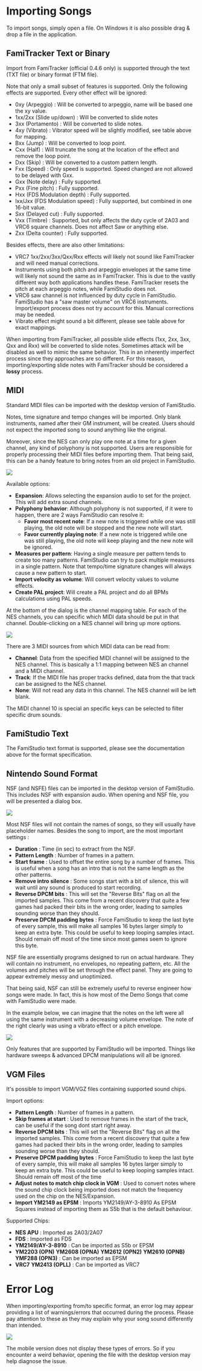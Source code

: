 # Importing Songs

To import songs, simply open a file. On Windows it is also possible drag & drop a file in the application.

## FamiTracker Text or Binary

Import from FamiTracker (official 0.4.6 only) is supported through the text (TXT file) or binary format (FTM file). 

Note that only a small subset of features is supported. Only the following effects are supported. Every other effect will be ignored:

* 0xy (Arpeggio) : Will be converted to arpeggio, name will be based one the xy value.
* 1xx/2xx (Slide up/down) : Will be converted to slide notes
* 3xx (Portamento) : Will be converted to slide notes.
* 4xy (Vibrato) : Vibrator speed will be slightly modified, see table above for mapping.
* Bxx (Jump) : Will be converted to loop point. 
* Cxx (Half) : Will truncate the song at the location of the effect and remove the loop point.
* Dxx (Skip) : Will be converted to a custom pattern length.
* Fxx (Speed) : Only speed is supported. Speed changed are not allowed to be delayed with Gxx. 
* Gxx (Note delay) : Fully supported.
* Pxx (Fine pitch) : Fully supported.
* Hxx (FDS Modulation depth) : Fully supported.
* Ixx/Jxx (FDS Modulation speed) : Fully supported, but combined in one 16-bit value.
* Sxx (Delayed cut) : Fully supported. 
* Vxx (Timbre) : Supported, but only affects the duty cycle of 2A03 and VRC6 square channels. Does not affect Saw or anything else.
* Zxx (Delta counter) : Fully supported.

Besides effects, there are also other limitations:

* VRC7 1xx/2xx/3xx/Qxx/Rxx effects will likely not sound like FamiTracker and will need manual corrections.
* Instruments using both pitch and arpeggio envelopes at the same time will likely not sound the same as in FamiTracker. This is due to the vastly different way both applications handles these. FamiTracker resets the pitch at each arpeggio notes, while FamiStudio does not. 
* VRC6 saw channel is not influenced by duty cycle in FamiStudio. FamiStudio has a "saw master volume" on VRC6 instruments. Import/export process does not try account for this. Manual corrections may be needed.
* Vibrato effect might sound a bit different, please see table above for exact mappings.

When importing from FamiTracker, all possible slide effects (1xx, 2xx, 3xx, Qxx and Rxx) will be converted to slide notes. Sometimes attack will be disabled as well to mimic the same behavior. This in an inherently imperfect process since they approaches are so different. For this reason, importing/exporting slide notes with FamiTracker should be considered a **lossy** process.

## MIDI

Standard MIDI files can be imported with the desktop version of FamiStudio. 

Notes, time signature and tempo changes will be imported. Only blank instruments, named after their GM instrument, will be created. Users should not expect the imported song to sound anything like the original. 

Moreover, since the NES can only play one note at a time for a given channel, any kind of polyphony is not supported. Users are responsible for properly processing their MIDI files before importing them. That being said, this can be a handy feature to bring notes from an old project in FamiStudio.

![](images/ImportMIDI.png#center)

Available options:

* **Expansion**: Allows selecting the expansion audio to set for the project. This will add extra sound channels.
* **Polyphony behavior**: Although polyphony is not supported, if it were to happen, there are 2 ways FamiStudio can resolve it:
	* **Favor most recent note**: If a new note is triggered while one was still playing, the old note will be stopped and the new note will start.
	* **Favor currently playing note**: If a new note is triggered while one was still playing, the old note will keep playing and the new note will be ignored.
* **Measures per pattern**: Having a single measure per pattern tends to create too many patterns. FamiStudio can try to pack multiple measures in a single pattern. Note that tempo/time signature changes will always cause a new pattern to start.
* **Import velocity as volume**: Will convert velocity values to volume effects. 
* **Create PAL project**: Will create a PAL project and do all BPMs calculations using PAL speeds.

At the bottom of the dialog is the channel mapping table. For each of the NES channels, you can specific which MIDI data should be put in that channel. Double-clicking on a NES channel will bring up more options. 

![](images/ImportMIDIChannel.png#center)

There are 3 MIDI sources from which MIDI data can be read from:

* **Channel**: Data from the specified MIDI channel will be assigned to the NES channel. This is basically a 1:1 mapping between NES an channel and a MIDI channel.
* **Track**: If the MIDI file has proper tracks defined, data from the that track can be assigned to the NES channel.
* **None**: Will not read any data in this channel. The NES channel will be left blank.

The MIDI channel 10 is special an specific keys can be selected to filter specific drum sounds.

## FamiStudio Text 

The FamiStudio text format is supported, please see the documentation above for the format specification.

## Nintendo Sound Format

NSF (and NSFE) files can be imported in the desktop version of FamiStudio. This includes NSF with expansion audio. When opening and NSF file, you will be presented a dialog box.

![](images/ImportNsf.png#center)

Most NSF files will not contain the names of songs, so they will usually have placeholder names. Besides the song to import, are the most important settings :

* **Duration** : Time (in sec) to extract from the NSF. 
* **Pattern Length** : Number of frames in a pattern.
* **Start frame** : Used to offset the entire song by a number of frames. This is useful when a song has an intro that is not the same length as the other patterns.
* **Remove intro silence** : Some songs start with a bit of silence, this will wait until any sound is produced to start recording.
* **Reverse DPCM bits** : This will set the "Reverse Bits" flag on all the imported samples. This come from a recent discovery that quite a few games had packed their bits in the wrong order, leading to samples sounding worse than they should.
* **Preserve DPCM padding bytes** : Force FamiStudio to keep the last byte of every sample, this will make all samples 16 bytes larger simply to keep an extra byte. This could be useful to keep looping samples intact. Should remain off most of the time since most games seem to ignore this byte.

NSF file are essentially programs designed to run on actual hardware. They will contain no instrument, no envelopes, no repeating pattern, etc. All the volumes and pitches will be set through the effect panel. They are going to appear extremely messy and unoptimized. 

That being said, NSF can still be extremely useful to reverse engineer how songs were made. In fact, this is how most of the Demo Songs that come with FamiStudio were made. 

In the example below, we can imagine that the notes on the left were all using the same instrument with a decreasing volume envelope. The note of the right clearly was using a vibrato effect or a pitch envelope. 

![](images/NsfMess.png#center)

Only features that are supported by FamiStudio will be imported. Things like hardware sweeps & advanced DPCM manipulations will all be ignored.

## VGM Files

It's possible to import VGM/VGZ files containing supported sound chips.

Import options:

* **Pattern Length** : Number of frames in a pattern.
* **Skip frames at start** : Used to remove frames in the start of the track, can be useful if the song dont start right away.
* **Reverse DPCM bits** : This will set the "Reverse Bits" flag on all the imported samples. This come from a recent discovery that quite a few games had packed their bits in the wrong order, leading to samples sounding worse than they should.
* **Preserve DPCM padding bytes** : Force FamiStudio to keep the last byte of every sample, this will make all samples 16 bytes larger simply to keep an extra byte. This could be useful to keep looping samples intact. Should remain off most of the time 
* **Adjust notes to match chip clock in VGM** : Used to convert notes where the sound chip clock being imported does not match the frequency used on the chip on the NES/Expansion.
* **Import YM2149 as EPSM** : Imports YM2149/AY-3-8910 As EPSM Squares instead of importing them as S5b that is the default behaviour.

Supported Chips:

* **NES APU** : Imported as 2A03/2A07
* **FDS** : Imported as FDS
* **YM2149/AY-3-8910** : Can be imported as S5b or EPSM
* **YM2203 (OPN)**
  **YM2608 (OPNA)**
  **YM2612 (OPN2)**
  **YM2610 (OPNB)**
  **YMF288 (OPN3)** : Can be imported as EPSM
* **VRC7**
  **YM2413 (OPLL)** : Can be imported as VRC7

# Error Log

When importing/exporting from/to specific format, an error log may appear providing a list of warnings/errors that occurred during the process. Please pay attention to these as they may explain why your song sound differently than intended.

![](images/ErrorLog.png#center)

The mobile version does not display these types of errors. So if you encounter a weird behavior, opening the file with the desktop version may help diagnose the issue.

